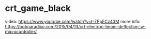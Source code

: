 # crt_game_black
video:
https://www.youtube.com/watch?v=t-7PpECz43M
more info:
https://bobparadiso.com/2015/04/13/crt-electron-beam-deflection-w-microcontroller/
